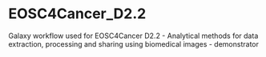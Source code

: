 # EOSC4Cancer_D2.2
Galaxy workflow used for EOSC4Cancer D2.2 - Analytical methods for data extraction, processing and sharing using biomedical images - demonstrator

